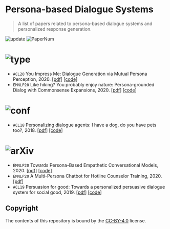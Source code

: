 # Persona-based Dialogue Systems

> A list of papers related to persona-based dialogue systems and personalized response generation.

<img src="https://img.shields.io/badge/Last%20Update-2021--07--06-success" alt="update"/> <img src="https://img.shields.io/badge/Number%20of%20Papers-6-2D333B" alt="PaperNum"/>

# <img src="https://img.shields.io/badge/Paper%20Type-Model-informational" alt="type"/>

- `ACL20` You Impress Me: Dialogue Generation via Mutual Persona Perception, 2020. [[pdf]](https://www.aclweb.org/anthology/2020.acl-main.131) [[code]](https://github.com/SivilTaram/Persona-Dialogue-Generation)
- `EMNLP20` Like hiking? You probably enjoy nature: Persona-grounded Dialog with Commonsense Expansions, 2020. [[pdf]](https://www.aclweb.org/anthology/2020.emnlp-main.739) [[code]](https://github.com/majumderb/compac)

# <img src="https://img.shields.io/badge/Paper%20Type-Dataset-red" alt="conf"/>

- `ACL18` Personalizing dialogue agents: I have a dog, do you have pets too?, 2018. [[pdf]](http://aclweb.org/anthology/P18-1205) [[code]](http://parl.ai/)

# <img src="https://img.shields.io/badge/Paper%20Type-Framework-brightgreen" alt="arXiv"/>

- `EMNLP20` Towards Persona-Based Empathetic Conversational Models, 2020. [[pdf]](https://www.aclweb.org/anthology/2020.emnlp-main.531) [[code]](https://github.com/zhongpeixiang/PEC)
- `EMNLP20` A Multi-Persona Chatbot for Hotline Counselor Training, 2020. [[pdf]](https://www.aclweb.org/anthology/2020.findings-emnlp.324)
- `ACL19` Persuasion for good: Towards a personalized persuasive dialogue system for social good, 2019. [[pdf]](https://www.aclweb.org/anthology/P19-1566) [[code]](https://gitlab.com/ucdavisnlp/persuasionforgood)


## Copyright

The contents of this repository is bound by the [CC-BY-4.0](https://creativecommons.org/licenses/by/4.0/) license.

